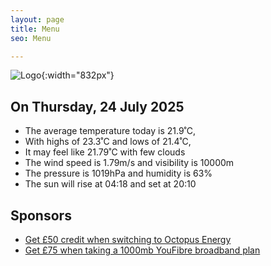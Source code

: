 ```yaml
---
layout: page
title: Menu
seo: Menu

---
```


![Logo](/images/logo.jpg){:width="832px"}

<!-- weather_marker starts -->
## On Thursday, 24 July 2025

- The average temperature today is 21.9˚C,
- With highs of 23.3˚C and lows of 21.4˚C,
- It may feel like 21.79˚C with few clouds
- The wind speed is 1.79m/s and visibility is 10000m
- The pressure is 1019hPa and humidity is 63%
- The sun will rise at 04:18 and set at 20:10

<!-- weather_marker ends -->

## Sponsors

- [Get £50 credit when switching to Octopus Energy](https://bit.ly/3oD1nnS)
- [Get £75 when taking a 1000mb YouFibre broadband plan](https://aklam.io/91zWhU?)
